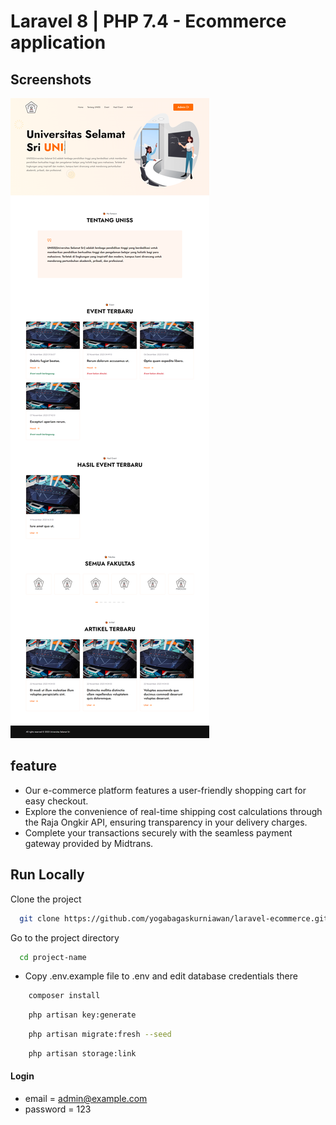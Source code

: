 # Laravel 8 | PHP 7.4 - Ecommerce application

## Screenshots

<!-- ![preview img](/preview.png) -->

![alt text](https://github.com/yogabagaskurniawan/Quick_count/blob/master/public/documentasi/screencapture-quick-count-test-2023-11-22-15_15_49.png?raw=true)

## feature

-   Our e-commerce platform features a user-friendly shopping cart for easy checkout.
-   Explore the convenience of real-time shipping cost calculations through the Raja Ongkir API, ensuring transparency in your delivery charges.
-   Complete your transactions securely with the seamless payment gateway provided by Midtrans.

## Run Locally

Clone the project

```bash
  git clone https://github.com/yogabagaskurniawan/laravel-ecommerce.git project-name
```

Go to the project directory

```bash
  cd project-name
```

-   Copy .env.example file to .env and edit database credentials there

```bash
    composer install
```

```bash
    php artisan key:generate
```

```bash
    php artisan migrate:fresh --seed
```

```bash
    php artisan storage:link
```

#### Login

-   email = admin@example.com
-   password = 123
